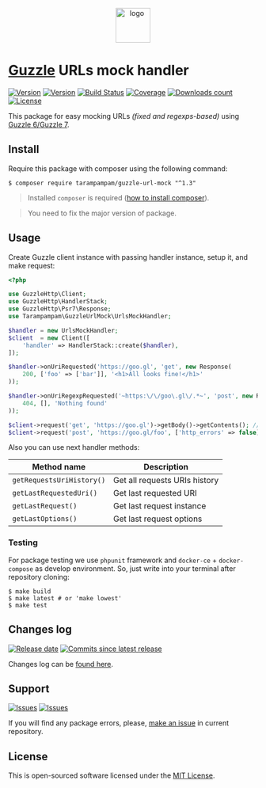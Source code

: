 <p align="center">
  <img alt="logo" src="https://hsto.org/webt/0v/qb/0p/0vqb0pp6ntyyd8mbdkkj0wsllwo.png" width="70" height="70" />
</p>

# [Guzzle][guzzle_link] URLs mock handler

[![Version][badge_packagist_version]][link_packagist]
[![Version][badge_php_version]][link_packagist]
[![Build Status][badge_build_status]][link_build_status]
[![Coverage][badge_coverage]][link_coverage]
[![Downloads count][badge_downloads_count]][link_packagist]
[![License][badge_license]][link_license]

This package for easy mocking URLs _(fixed and regexps-based)_ using [Guzzle 6/Guzzle 7][guzzle_link].

## Install

Require this package with composer using the following command:

```shell
$ composer require tarampampam/guzzle-url-mock "^1.3"
```

> Installed `composer` is required ([how to install composer][getcomposer]).

> You need to fix the major version of package.

## Usage

Create Guzzle client instance with passing handler instance, setup it, and make request:

```php
<?php

use GuzzleHttp\Client;
use GuzzleHttp\HandlerStack;
use GuzzleHttp\Psr7\Response;
use Tarampampam\GuzzleUrlMock\UrlsMockHandler;

$handler = new UrlsMockHandler;
$client  = new Client([
    'handler' => HandlerStack::create($handler),
]);

$handler->onUriRequested('https://goo.gl', 'get', new Response(
    200, ['foo' => ['bar']], '<h1>All looks fine!</h1>'
));

$handler->onUriRegexpRequested('~https:\/\/goo\.gl\/.*~', 'post', new Response(
    404, [], 'Nothing found'
));

$client->request('get', 'https://goo.gl')->getBody()->getContents(); // '<h1>All looks fine!</h1>'
$client->request('post', 'https://goo.gl/foo', ['http_errors' => false])->getBody()->getContents(); // 'Nothing found'
```

Also you can use next handler methods:

Method name | Description
----------- | -----------
`getRequestsUriHistory()` | Get all requests URIs history
`getLastRequestedUri()` | Get last requested URI
`getLastRequest()` | Get last request instance
`getLastOptions()` | Get last request options

### Testing

For package testing we use `phpunit` framework and `docker-ce` + `docker-compose` as develop environment. So, just write into your terminal after repository cloning:

```shell script
$ make build
$ make latest # or 'make lowest'
$ make test
```

## Changes log

[![Release date][badge_release_date]][link_releases]
[![Commits since latest release][badge_commits_since_release]][link_commits]

Changes log can be [found here][link_changes_log].

## Support

[![Issues][badge_issues]][link_issues]
[![Issues][badge_pulls]][link_pulls]

If you will find any package errors, please, [make an issue][link_create_issue] in current repository.

## License

This is open-sourced software licensed under the [MIT License][link_license].

[badge_packagist_version]:https://img.shields.io/packagist/v/tarampampam/guzzle-url-mock.svg?maxAge=180
[badge_php_version]:https://img.shields.io/packagist/php-v/tarampampam/guzzle-url-mock.svg?longCache=true
[badge_build_status]:https://img.shields.io/github/workflow/status/tarampampam/guzzle-url-mock/tests?maxAge=30
[badge_coverage]:https://img.shields.io/codecov/c/github/tarampampam/guzzle-url-mock/master.svg?maxAge=60
[badge_downloads_count]:https://img.shields.io/packagist/dt/tarampampam/guzzle-url-mock.svg?maxAge=180
[badge_license]:https://img.shields.io/packagist/l/tarampampam/guzzle-url-mock.svg?longCache=true
[badge_release_date]:https://img.shields.io/github/release-date/tarampampam/guzzle-url-mock.svg?style=flat-square&maxAge=180
[badge_commits_since_release]:https://img.shields.io/github/commits-since/tarampampam/guzzle-url-mock/latest.svg?style=flat-square&maxAge=180
[badge_issues]:https://img.shields.io/github/issues/tarampampam/guzzle-url-mock.svg?style=flat-square&maxAge=180
[badge_pulls]:https://img.shields.io/github/issues-pr/tarampampam/guzzle-url-mock.svg?style=flat-square&maxAge=180
[link_releases]:https://github.com/tarampampam/guzzle-url-mock/releases
[link_packagist]:https://packagist.org/packages/tarampampam/guzzle-url-mock
[link_build_status]:https://github.com/tarampampam/guzzle-url-mock/actions
[link_coverage]:https://codecov.io/gh/tarampampam/guzzle-url-mock/
[link_changes_log]:https://github.com/tarampampam/guzzle-url-mock/blob/master/CHANGELOG.md
[link_issues]:https://github.com/tarampampam/guzzle-url-mock/issues
[link_create_issue]:https://github.com/tarampampam/guzzle-url-mock/issues/new/choose
[link_commits]:https://github.com/tarampampam/guzzle-url-mock/commits
[link_pulls]:https://github.com/tarampampam/guzzle-url-mock/pulls
[link_license]:https://github.com/tarampampam/guzzle-url-mock/blob/master/LICENSE
[getcomposer]:https://getcomposer.org/download/
[guzzle_link]:https://github.com/guzzle/guzzle
